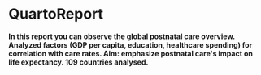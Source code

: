 # QuartoReport
**In this report you can observe the global postnatal care overview. Analyzed factors (GDP per capita, education, healthcare spending) for correlation with care rates. Aim: emphasize postnatal care's impact on life expectancy. 109 countries analysed.**
